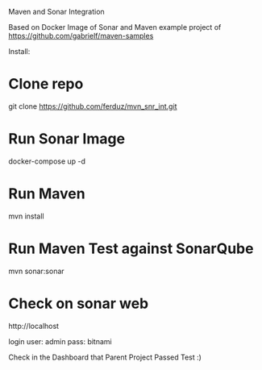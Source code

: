 Maven and Sonar Integration

Based on Docker Image of Sonar and Maven example project of https://github.com/gabrielf/maven-samples

Install:

# Clone repo

git clone https://github.com/ferduz/mvn_snr_int.git

# Run Sonar Image

docker-compose up -d

# Run Maven

mvn install

# Run Maven Test against SonarQube

mvn sonar:sonar

# Check on sonar web

http://localhost

login 
user: admin
pass: bitnami

Check in the Dashboard that Parent Project Passed Test :)
